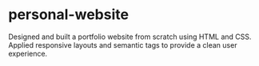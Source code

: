 # personal-website
Designed and built a portfolio website from scratch using HTML and CSS.
Applied responsive layouts and semantic tags to provide a clean user experience.
